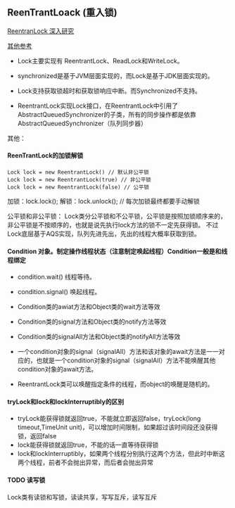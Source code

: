 ## ReenTrantLoack (重入锁)

[ReentranLock 深入研究](https://www.cnblogs.com/xrq730/p/4979021.html)

[其他参考](https://www.cnblogs.com/zhimingyang/p/5702752.html)

- Lock主要实现有 ReentrantLock、ReadLock和WriteLock。

- synchronized是基于JVM层面实现的，而Lock是基于JDK层面实现的。

- Lock支持获取锁超时和获取锁响应中断。而Synchronized不支持。

- ReentrantLock实现Lock接口，在ReentrantLock中引用了AbstractQueuedSynchronizer的子类，所有的同步操作都是依靠AbstractQueuedSynchronizer（队列同步器）

其他：

#### ReenTrantLock的加锁解锁

```$xslt
Lock lock = new ReentrantLock() // 默认非公平锁
Lock lock = new ReentrantLock(true) // 非公平锁
Lock lock = new ReentrantLock(false) // 公平锁
```

加锁：lock.lock();
解锁：lock.unlock(); // 每次加锁最终都要手动解锁

公平锁和非公平锁：
Lock类分公平锁和不公平锁，公平锁是按照加锁顺序来的，非公平锁是不按顺序的，也就是说先执行lock方法的锁不一定先获得锁。
不过Lock底层基于AQS实现，队列先进先出，先出的线程大概率获取到锁。

#### Condition 对象。制定操作线程状态（注意制定唤起线程）Condition一般是和线程绑定
- condition.wait() 线程等待。
- condition.signal() 唤起线程。
- Condition类的awiat方法和Object类的wait方法等效
- Condition类的signal方法和Object类的notify方法等效
- Condition类的signalAll方法和Object类的notifyAll方法等效

- 一个condition对象的signal（signalAll）方法和该对象的await方法是一一对应的，也就是一个condition对象的signal（signalAll）方法不能唤醒其他condition对象的await方法。
- ReentrantLock类可以唤醒指定条件的线程，而object的唤醒是随机的。


#### tryLock和lock和lockInterruptibly的区别

- tryLock能获得锁就返回true，不能就立即返回false，tryLock(long timeout,TimeUnit unit)，可以增加时间限制，如果超过该时间段还没获得锁，返回false
- lock能获得锁就返回true，不能的话一直等待获得锁
- lock和lockInterruptibly，如果两个线程分别执行这两个方法，但此时中断这两个线程，前者不会抛出异常，而后者会抛出异常

#### TODO 读写锁
Lock类有读锁和写锁，读读共享，写写互斥，读写互斥